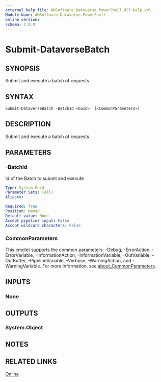 ```yaml
---
external help file: AMSoftware.Dataverse.PowerShell.dll-Help.xml
Module Name: AMSoftware.Dataverse.PowerShell
online version:
schema: 2.0.0
---
```


# Submit-DataverseBatch

## SYNOPSIS
Submit and execute a batch of requests

## SYNTAX

```
Submit-DataverseBatch -BatchId <Guid>  [<CommonParameters>]
```

## DESCRIPTION
Submit and execute a batch of requests

## PARAMETERS

### -BatchId
Id of the Batch to submit and execute

```yaml
Type: System.Guid
Parameter Sets: (All)
Aliases:

Required: True
Position: Named
Default value: None
Accept pipeline input: False
Accept wildcard characters: False
```

### CommonParameters
This cmdlet supports the common parameters: -Debug, -ErrorAction, -ErrorVariable, -InformationAction, -InformationVariable, -OutVariable, -OutBuffer, -PipelineVariable, -Verbose, -WarningAction, and -WarningVariable. For more information, see [about_CommonParameters](http://go.microsoft.com/fwlink/?LinkID=113216).

## INPUTS

### None
## OUTPUTS

### System.Object
## NOTES

## RELATED LINKS

[Online](https://github.com/AMSoftwareNL/DataversePowershell/blob/main/docs/Submit-DataverseBatch.md)
